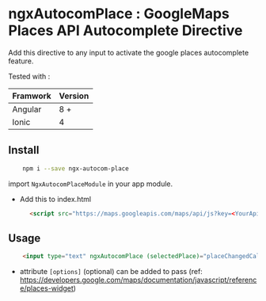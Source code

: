 # ngxAutocomPlace : GoogleMaps Places API Autocomplete Directive

Add this directive to any input to activate the google places autocomplete feature.

Tested with :	

| Framwork | Version |
| -------- | -------- |
| Angular  | 8 +   |
| Ionic    | 4 |

## Install
```sh
    npm i --save ngx-autocom-place
```
import `NgxAutocomPlaceModule` in your app module.

- Add this to index.html
```html
      <script src="https://maps.googleapis.com/maps/api/js?key=<YourApiKey>&libraries=places&language=en"></script>
```

## Usage

```html
    <input type="text" ngxAutocomPlace (selectedPlace)="placeChangedCallback($event)"/>
```
- attribute `[options]` (optional) can be added to pass (ref: https://developers.google.com/maps/documentation/javascript/reference/places-widget)
